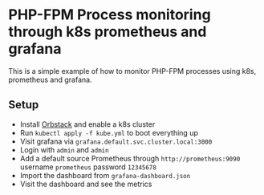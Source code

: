 # PHP-FPM Process monitoring through k8s prometheus and grafana
This is a simple example of how to monitor PHP-FPM processes using k8s, prometheus and grafana.

## Setup
- Install [Orbstack](https://orbstack.com) and enable a k8s cluster
- Run `kubectl apply -f kube.yml` to boot everything up
- Visit grafana via `grafana.default.svc.cluster.local:3000`
- Login with `admin` and `admin`
- Add a default source Prometheus through `http://prometheus:9090` username `prometheus` password `12345678`
- Import the dashboard from `grafana-dashboard.json`
- Visit the dashboard and see the metrics
